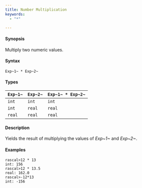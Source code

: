 ```yaml
---
title: Number Multiplication
keywords:
  - "*"

---
```


#### Synopsis

Multiply two numeric values.

#### Syntax

`Exp~1~ * Exp~2~`

#### Types

| `Exp~1~` |  `Exp~2~` | `Exp~1~ * Exp~2~`  |
| --- | --- | --- |
| `int`     |  `int`     | `int`                |
| `int`     |  `real`    | `real`               |
| `real`    |  `real`    | `real`               |

#### Description

Yields the result of multiplying the values of _Exp~1~_ and _Exp~2~_.

#### Examples

```rascal-shell 
rascal>12 * 13
int: 156
rascal>12 * 13.5
real: 162.0
rascal>-12*13
int: -156
```


